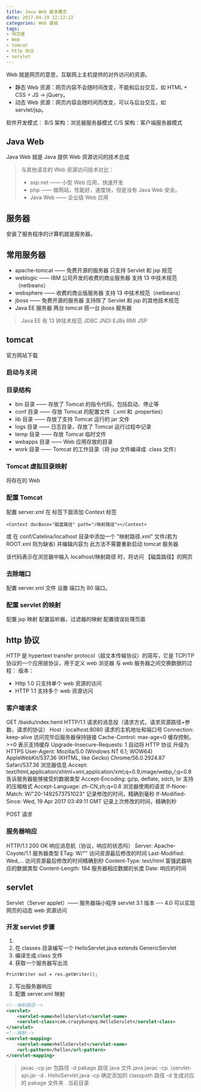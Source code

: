 ```yaml
---
title: Java Web 基本概念
date: 2017-04-19 22:22:22
categories: Web 基础
tags: 
- 待完善
- Web
- tomcat
- http 协议
- servlet
---
```


Web 就是网页的意思，互联网上主机提供的对外访问的资源。
- 静态 Web 资源：网页内容不会随时间改变，不能和后台交互，如 HTML + CSS + JS → jQuery。
- 动态 Web 资源：网页内容会随时间而改变，可以与后台交互，如 servlet/jsp。

<!--more-->

软件开发模式：
B/S 架构：浏览器服务器模式
C/S 架构：客户端服务器模式

## Java Web
Java Web 就是 Java 提供 Web 资源访问的技术总成
>与其他语言的 Web 资源访问技术对比：
>- asp.net —— 小型 Web 应用，快速开发
>- php —— 做网站，性能好，速度快，但是没有 Java Web 安全。
>- Java Web —— 企业级 Web 应用

## 服务器
安装了服务程序的计算机就是服务器。
## 常用服务器
- apache-tomcat —— 免费开源的服务器
只支持 Servlet 和 jsp 规范
- weblogic —— IBM 公司开发的收费的商业服务器
支持 13 中技术规范（netbeans）
- websphere —— 收费的商业版服务器
支持 13 中技术规范（netbeans）
- jboss —— 免费开源的服务器
支持除了 Servlet 和 jsp 的其他技术规范
- Java EE 服务器
两台 tomcat 搭一台 jboss 服务器

> Java EE 有 13 钟技术规范
> JDBC
> JNDI
> EJBs
> RMI
> JSP

## tomcat
官方网站下载

### 启动与关闭

### 目录结构
- bin 目录 —— 存放了 Tomcat 的指令代码，包括启动、停止等
- conf 目录 —— 存放 Tomcat 的配置文件（.xml 和 .properties）
- lib 目录 —— 存放了支持 Tomcat 运行的 jar 文件 
- logs 目录 —— 日志目录，存放了 Tomcat 运行过程中记录
- temp 目录 —— 存放 Tomcat 临时文件
- webapps 目录 —— Web 应用存放的目录
- work 目录 —— Tomcat 的工作目录（将 jsp 文件编译成 .class 文件）

### Tomcat 虚拟目录映射
将存在的 Web 

### 配置 Tomcat
配置 server.xml
在 <Host name="localhost"> 标签下面添加 Context 标签
```
<Context docBase="磁盘路径" path="/映射路径"></Context>
```

或
在 conf/Catelina/localhost 目录中添加一个 "映射路径.xml" 文件(若为 ROOT.xml 则为缺省)
并编辑内容为 <Context docBase="磁盘路径"></Context>
此方法不需要重新启动 tomcat 服务器

该代码表示在浏览器中输入 localhost/映射路径 时，将访问 【磁盘路径】的网页

### 去除端口
配置 server.xml 文件
设置 <Host name="localhost"> 端口为 80 端口。

### 配置 servlet 的映射
配置 jsp 映射
配置监听器，过滤器的映射
配置错误处理页面



## http 协议
HTTP 是 hypertext transfer protocol（超文本传输协议）的简写，它是 TCP/TP 协议的一个应用层协议，用于定义 web 浏览器 与 web 服务器之间交换数据的过程：
版本：
- Http 1.0 只支持单个 web 资源的访问
- HTTP 1.1 支持多个 web 资源访问

### 客户端请求
GET /baidu/index.heml HTTP/1.1
请求的消息投（请求方式，请求资源路径+参数，请求的协议）
Host : localhost:8080
请求的主机地址和端口号
Connection: keep-alive
访问完毕后服务器保持链接
Cache-Control: max-age=0
缓存控制，>=0 表示支持缓存
Upgrade-Insecure-Requests: 1
自动将 HTTP 协议 升级为 HTTPS
User-Agent: Mozilla/5.0 (Windows NT 6.1; WOW64) AppleWebKit/537.36 (KHTML, like Gecko) Chrome/56.0.2924.87 Safari/537.36
浏览器信息
Accept: text/html,application/xhtml+xml,application/xml;q=0.9,image/webp,*/*;q=0.8
告诉服务器能够接受的数据类型
Accept-Encoding: gzip, deflate, sdch, br
支持的压缩格式
Accept-Language: zh-CN,zh;q=0.8
浏览器使用的语言
If-None-Match: W/"20-1492573751023"
记录修改的时间，精确到毫秒
If-Modified-Since: Wed, 19 Apr 2017 03:49:11 GMT
记录上次修改的时间，精确到秒

POST 请求


### 服务器响应
HTTP/1.1 200 OK
响应消息航（协议，响应的状态吗）
Server: Apache-Coyote/1.1
服务器类型
ETag: W/""
访问资源最后修改的时间
Last-Modified: Wed,...
访问资源最后修改的时间精确到秒
Content-Type: text/html
富强武器响应的数据类型
Content-Length: 184
服务器相应数据的长度
Date:
响应的时间


## servlet
Servlet（Server applet）—— 服务器端小程序
servlet 3.1 版本 --- 4.0
可以实现网页的动态 web 资源访问

### 开发 servlet 步骤

1. 
2. 在 classes 目录编写一个 HelloServlet.java
extends GenericServlet
3. 编译生成.class 文件
1. 获取一个服务器写出流
```
PrintWriter out = res.getWriter();
```
2. 写出服务器响应
4. 配置 server.xml 映射
```XML
<!--映射路径-->
<servlet>
	<servlet-name>helloServlet</servlet-name>
	<servlet-class>com.crazybunqnq.HelloServlet</servlet-class>
</servlet>
<!--映射-->
<servlet-mapping>
	<servlet-name>helloServlet</servlet-name>
	<url-pattern>/hello</url-pattern>
</servlet-mapping>
```

>javac -cp jar 包路径 -d pakage 路径 java 文件.java
>javac -cp .\servlet-api.jar -d . HelloServlet.java
>-cp 确定添加的 classpath 路径
>-d 生成对应的 pakage 文件夹
>. 当前目录